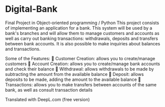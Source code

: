 # Digital-Bank
Final Project in Object-oriented programming / Python
This project consists of implementing an application for a bank.
This system will be used by a bank's branches and will allow them to manage customers and accounts as well as carry out banking transactions: withdrawals, deposits and transfers between bank accounts. It is also possible to make inquiries about balances and transactions.

Some of the Features:
 Customer Creation: allows you to create/manage customers
 Account Creation: allows you to create/manage bank accounts and check their balance
 Withdrawal: allows withdrawals to be made by subtracting the amount from the available balance 
 Deposit: allows deposits to be made, adding the amount to the available balance
 Transactions: allows you to make transfers between accounts of the same bank, as well as consult transaction details

Translated with DeepL.com (free version)
